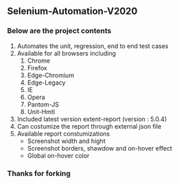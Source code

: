 ## Selenium-Automation-V2020

### Below are the project contents
1. Automates the unit, regression, end to end test cases
2. Available for all browsers including
    1. Chrome
    2. Firefox
    3. Edge-Chromium
    4. Edge-Legacy
    5. IE
    6. Opera
    7. Pantom-JS
    8. Unit-Hmtl
3. Included latest version extent-report (version : 5.0.4)
4. Can costumize the report through external json file
5. Available report constumizations
    - Screenshot width and hight
    - Screenshot borders, shawdow and on-hover effect
    - Global on-hover color
    
### Thanks for forking
